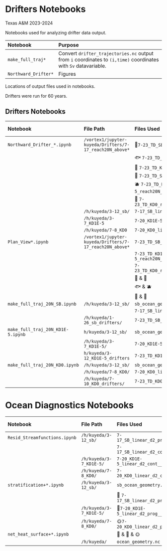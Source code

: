 # Drifters Notebooks
Texas A&M 2023-2024

Notebooks used for analyzing drifter data output. 

|Notebook | Purpose|
|:--| :--|
|`make_full_traj*` | Convert `drifter_trajectories.nc` output from `i` coordinates to `(i,time)` coordinates with `Sv` datavariable. |
|`Northward_Drifter*`| Figures|

Locations of output files used in notebooks.

Drifters were run for 60 years. 

## Drifters Notebooks 
|Notebook|File Path| Files Used| File Location|
|:--| :-- | :--|:--| 
|`Northward_Drifter_*.ipynb`|`/vortex1/jupyter-kuyeda/Drifters/7-17_reach20N_above*` | 🐙`7-23_TD_SB_above1000m_sb.nc`| 
| | |🐟 `7-23_TD_KD1E-5_above1000m_KD1E-5.nc`|
| | |🐡 `7-23_TD_KD0_above1000m_KD0.nc`|
| | |🍓 `7-23_TD_SB_reach20N_above1000m_mintime_ds_*_SB.nc`| 
| | |🫐 `7-23_TD_KD1E-5_reach20N_above1000m_mintime_ds_*_KD1E-5.nc`|
| | |🍋 `7-23_TD_KD0_reach20N_above1000m_mintime_ds_*_KD0.nc`|
| | `/h/kuyeda/3-12_sb/` | `7-17_SB_linear_d2_prog__1509_354.nc`|
| |`/h/kuyeda/3-7_KD1E-5 ` | `7-20_KD1E-5_linear_d2_prog__1410_014.nc`|
| | `/h/kuyeda/7-8_KD0`| `7-20_KD0_linear_d2_prog__1410_014.nc`|
|`Plan_View*.ipynb`| `/vortex1/jupyter-kuyeda/Drifters/7-17_reach20N_above*`|`7-23_TD_SB_reach20N_above1000m_mintime_ds_10S_SB.nc` |
| | | `7-23_TD_KD1E-5_reach20N_above1000m_mintime_ds_10S_KD1E-5.nc`| 
| | | `7-23_TD_KD0_reach20N_above1000m_mintime_ds_10S_KD0.nc`|
| | | 🐙 & 🍓|
| | | 🐟 & 🫐|
| | | 🐡 & 🍋|
|`make_full_traj_20N_SB.ipynb`| `/h/kuyeda/3-12_sb/`| `sb_ocean_geometry.nc`|
| | | `7-17_SB_linear_d2_prog__1509_354.nc`|
| | `/h/kuyeda/1-26_sb_drifters/` |`7-23_TD_SB_drifter_traj.nc` |
|`make_full_traj_20N_KD1E-5.ipynb`|`h/kuyeda/3-12_sb/`| `sb_ocean_geometry.nc`|
| | `/h/kuyeda/3-7_KD1E-5/`|`7-20_KD1E-5_linear_d2_prog__1410_014.nc`|
| | `h/kuyeda/3-12_KD1E-5_drifters`|`7-23_TD_KD1E-5_drifter_traj.nc`|
|`make_full_traj_20N_KD0.ipynb`| `/h/kuyeda/3-12_sb/`|`sb_ocean_geometry.nc`|
| | `/h/kuyeda/7-8_KD0/` | `7-20_KD0_linear_d2_prog__1410_014.nc`|
| | `/h/kuyeda/7-10_KD0_drifters/` | `7-23_TD_KD0_drifter_traj.nc`|

# Ocean Diagnostics Notebooks
|Notebook|File Path| Files Used| File Location|
|:--| :-- | :--|:--| 
|`Resid_Streamfunctions.ipynb`| `/h/kuyeda/3-12_sb/`| `7-17_SB_linear_d2_prog__1410_014.nc`|
| | | `7-17_SB_linear_d2_cont__1405_014.nc`|
| | `/h/kuyeda/3-7_KD1E-5/` | `7-20_KD1E-5_linear_d2_cont__1405_015.nc`|
| | `/h/kuyeda/7-8_KD0/` | `7-20_KD0_linear_d2_cont__1405_015.nc`|
|`stratification+*.ipynb` | `/h/kuyeda/3-12_sb/` | `sb_ocean_geometry.nc`|
| | | 🌋 `7-17_SB_linear_d2_prog__1410_014.nc`|
| | `/h/kuyeda/3-7_KD1E-5/`| 🌊`7-20_KD1E-5_linear_d2_prog__1410_014.nc`|
| | `/h/kuyeda/7-8_KD0/` | 🌞`7-20_KD0_linear_d2_prog__1410_014.nc`|
|`net_heat_surface+*.ipynb` | | 🌋 & 🌊 & 🌞 | 
| | `/h/kuyeda/`| `ocean_geometry.nc`|
